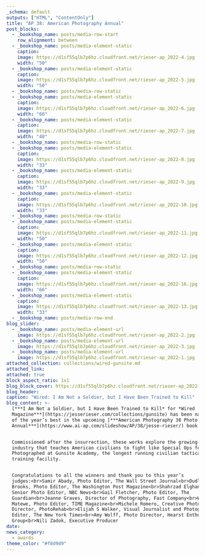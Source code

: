 ```yaml
---
_schema: default
outputs: ["HTML", "ContentOnly"]
title: "AP 38: American Photography Annual"
post_blocks:
  - _bookshop_name: posts/media-row-start
    row_alignment: between
  - _bookshop_name: posts/media-element-static
    caption:
    image: https://d1sf55qlb7p6hz.cloudfront.net/rieser-ap_2022-4.jpg
    width: "50"
  - _bookshop_name: posts/media-element-static
    caption:
    image: https://d1sf55qlb7p6hz.cloudfront.net/rieser-ap_2022-5.jpg
    width: "50"
  - _bookshop_name: posts/media-row-static
  - _bookshop_name: posts/media-element-static
    caption:
    image: https://d1sf55qlb7p6hz.cloudfront.net/rieser-ap_2022-6.jpg
    width: "60"
  - _bookshop_name: posts/media-element-static
    caption:
    image: https://d1sf55qlb7p6hz.cloudfront.net/rieser-ap_2022-7.jpg
    width: "40"
  - _bookshop_name: posts/media-row-static
  - _bookshop_name: posts/media-element-static
    caption:
    image: https://d1sf55qlb7p6hz.cloudfront.net/rieser-ap_2022-8.jpg
    width: "33"
  - _bookshop_name: posts/media-element-static
    caption:
    image: https://d1sf55qlb7p6hz.cloudfront.net/rieser-ap_2022-9.jpg
    width: "33"
  - _bookshop_name: posts/media-element-static
    caption:
    image: https://d1sf55qlb7p6hz.cloudfront.net/rieser-ap_2022-10.jpg
    width: "33"
  - _bookshop_name: posts/media-row-static
  - _bookshop_name: posts/media-element-static
    caption:
    image: https://d1sf55qlb7p6hz.cloudfront.net/rieser-ap_2022-11.jpg
    width: "50"
  - _bookshop_name: posts/media-element-static
    caption:
    image: https://d1sf55qlb7p6hz.cloudfront.net/rieser-ap_2022-12.jpg
    width: "50"
  - _bookshop_name: posts/media-row-static
  - _bookshop_name: posts/media-element-static
    caption:
    image: https://d1sf55qlb7p6hz.cloudfront.net/rieser-ap_2022-16.jpg
    width: "66"
  - _bookshop_name: posts/media-element-static
    caption:
    image: https://d1sf55qlb7p6hz.cloudfront.net/rieser-ap_2022-13.jpg
    width: "33"
  - _bookshop_name: posts/media-row-end
blog_slider:
  - _bookshop_name: posts/media-element-url
    image: https://d1sf55qlb7p6hz.cloudfront.net/rieser-ap_2022-2.jpg
  - _bookshop_name: posts/media-element-url
    image: https://d1sf55qlb7p6hz.cloudfront.net/rieser-ap_2022-3.jpg
  - _bookshop_name: posts/media-element-url
    image: https://d1sf55qlb7p6hz.cloudfront.net/rieser-ap_2022-1.jpg
attached_collection: collections/wired-gunsite.md
attached_link:
attached: true
block_aspect_ratio: 1x1
blog_block_cover: https://d1sf55qlb7p6hz.cloudfront.net/rieser-ap_2022-1.jpg
blog_header:
caption: "Wired: I Am Not a Soldier, but I Have Been Trained to Kill"
blog_content: >-
  [***I Am Not a Soldier, but I Have Been Trained to Kill* for *Wired
  Magazine***](https://jesserieser.com/collections/gunsite) has been named one
  of the year’s best in the upcoming [***American Photography 38 Photo
  Annual***](https://www.ai-ap.com/slideshow/AP/38/jesse-rieser/) book.


  Commissioned after the insurrection, these works explore the growing tactical
  industry that teaches American civilians to fight like Special Ops forces.
  Photographed at Gunsite Academy, the longest running civilian tactical firearm
  training facility.


  Congratulations to all the winners and thank you to this year’s
  judges:<br>Samir Abady, Photo Editor, The Wall Street Journal<br>Dudley M.
  Brooks, Photo Editor, The Washington Post Magazine<br>Shahrzad Elghanayan,
  Senior Photo Editor, NBC News<br>Gail Fletcher, Photo Editor, The
  Guardian<br>Jeanne Graves, Director of Photography, Fast Company<br>Whitney
  Matewe, Photo Editor, TIME Magazine<br>Michele Romero, Creative Photography
  Director, PhotoRehab<br>Elijah S Walker, Visual Journalist and Photography
  Editor, The New York Times<br>Amy Wolff, Photo Director, Hearst Enthusiast
  Group<br>Nili Zadok, Executive Producer
date:
news_category:
  - awards
theme_color: "#f8d9d9"
---
```

